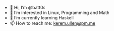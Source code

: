 - 👋 Hi, I’m @batt0s
- 👀 I’m interested in Linux, Programming and Math
- 🌱 I’m currently learning Haskell
- 📫 How to reach me: kerem.ullen@pm.me

<!---
batt0s/batt0s is a ✨ special ✨ repository because its `README.md` (this file) appears on your GitHub profile.
You can click the Preview link to take a look at your changes.
--->
